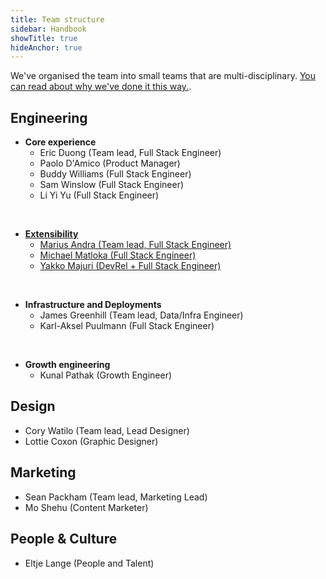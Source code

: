 ```yaml
---
title: Team structure
sidebar: Handbook
showTitle: true
hideAnchor: true
---
```


We've organised the team into small teams that are multi-disciplinary. [You can read about why we've done it this way.](/handbook/people/team-structure/why-small-teams).

## Engineering

- **Core experience**
    - Eric Duong (Team lead, Full Stack Engineer)
    - Paolo D'Amico (Product Manager)
    - Buddy Williams (Full Stack Engineer)
    - Sam Winslow (Full Stack Engineer)
    - Li Yi Yu (Full Stack Engineer)

<br />

- **[Extensibility](extensibility)**
    - [Marius Andra (Team lead, Full Stack Engineer)](/handbook/company/team/#marius-andra-software-engineer)
    - [Michael Matloka (Full Stack Engineer)](/handbook/company/team/#michael-matloka-software-engineer)
    - [Yakko Majuri (DevRel + Full Stack Engineer)](/handbook/company/team/#yakko-majuri-technical-writer-and-developer)

<br />

- **Infrastructure and Deployments**
    - James Greenhill (Team lead, Data/Infra Engineer)
    - Karl-Aksel Puulmann (Full Stack Engineer)

<br />

- **Growth engineering**
    - Kunal Pathak (Growth Engineer)

## Design

- Cory Watilo (Team lead, Lead Designer)
- Lottie Coxon (Graphic Designer)

## Marketing

- Sean Packham (Team lead, Marketing Lead)
- Mo Shehu (Content Marketer)

## People & Culture

- Eltje Lange (People and Talent)